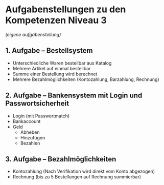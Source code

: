 # Aufgabenstellungen zu den Kompetenzen Niveau 3 
*(eigene aufgabenstellung)*

## 1. Aufgabe – Bestellsystem
- Unterschiedliche Waren bestellbar aus Katalog
- Mehrere Artikel auf einmal bestellbar
- Summe einer Bestellung wird berechnet
- Mehrere Bezahlmöglichkeiten (Kontozahlung, Barzahlung, Rechnung)

## 2.	Aufgabe – Bankensystem mit Login und Passwortsicherheit
- Login (mit Passwortmatch)
- Bankaccount 
- Geld 
  - Abheben
  - Hinzufügen
  - Bezahlen
## 3.	Aufgabe – Bezahlmöglichkeiten
- Kontozahlung (Nach Verifikation wird direkt vom Konto abgezogen)
- Rechnung (bis zu 5 Bestellungen auf Rechnung summierbar)

